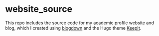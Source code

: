 # website_source

This repo includes the source code for my academic profile website and blog, which I created using [blogdown](https://github.com/rstudio/blogdown) and the Hugo theme [KeepIt](https://github.com/Fastbyte01/KeepIt).

